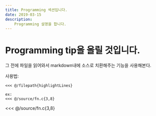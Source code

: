 ```yaml
---
title: Programming 섹션입니다. 
date: 2019-03-15
description:
    Programming 설명을 합니다. 
---
```


# Programming tip을 올릴 것입니다. 

그 전에 파일을 읽어와서 markdown내에 소스로 치환해주는 기능을 사용해본다. 

사용법: 
```
<<< @/filepath{highlightLines} 

ex:
<<< @/source/fn.c{3,8}
```

<<< @/source/fn.c{3,8}
